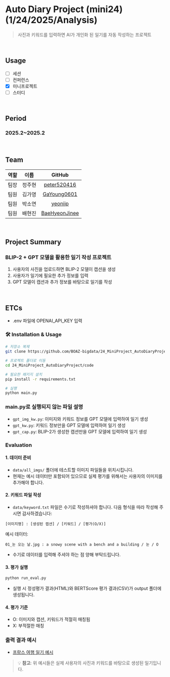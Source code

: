 # Auto Diary Project (mini24) (1/24/2025/Analysis)
> 사진과 키워드를 입력하면 AI가 개인화 된 일기를 자동 작성하는 프로젝트

</br>

## Usage
- [ ] 세션
- [ ] 컨퍼런스
- [X] 미니프로젝트
- [ ] 스터디

<br/>

## Period
### 2025.2~2025.2

<br/>

## Team
| 역할 | 이름 | GitHub |
|:---:|:---:|:---:|
| 팀장 | 정주현 | [peter520416](https://github.com/peter520416) |
| 팀원 | 김가영 | [GaYoung0601](https://github.com/GaYoung0601/) |
| 팀원 | 박소연 | [yeoniip](https://github.com/yeoniip/) |
| 팀원 | 배현진 | [BaeHyeonJinee](https://github.com/BaeHyeonJinee/) |


<br/>

## Project Summary
### BLIP-2 + GPT 모델을 활용한 일기 작성 프로젝트
1. 사용자의 사진을 업로드하면 BLIP-2 모델이 캡션을 생성
2. 사용자가 일기에 필요한 추가 정보를 입력
3. GPT 모델이 캡션과 추가 정보를 바탕으로 일기를 작성

<br/>

## ETCs
- .env 파일에 OPENAI_API_KEY 입력

### 🛠 Installation & Usage
```bash
# 저장소 복제
git clone https://github.com/BOAZ-bigdata/24_MiniProject_AutoDiaryProject.git

# 프로젝트 폴더로 이동
cd 24_MiniProject_AutoDiaryProject/code

# 필요한 패키지 설치
pip install -r requirements.txt

# 실행
python main.py
```

### main.py로 실행되지 않는 파일 설명
- `gpt_img_kw.py`: 이미지와 키워드 정보를 GPT 모델에 입력하여 일기 생성
- `gpt_kw.py`: 키워드 정보만을 GPT 모델에 입력하여 일기 생성
- `gpt_cap.py`: BLIP-2가 생성한 캡션만을 GPT 모델에 입력하여 일기 생성

### Evaluation
#### 1. 데이터 준비
- `data/all_imgs/` 폴더에 테스트할 이미지 파일들을 위치시킵니다.
- 현재는 예시 데이터만 포함되어 있으므로 실제 평가를 위해서는 사용자의 이미지를 추가해야 합니다.

#### 2. 키워드 파일 작성
- `data/keyword.txt` 파일은 수기로 작성하셔야 합니다. 다음 형식을 따라 작성해 주시면 감사하겠습니다:
```
[이미지명] : [생성된 캡션] / [키워드] / [평가(O/X)]
```

예시 데이터:
```
01_눈 오는 날.jpg : a snowy scene with a bench and a building / 눈 / O
```
- 수기로 데이터를 입력해 주셔야 하는 점 양해 부탁드립니다.

#### 3. 평가 실행
```bash
python run_eval.py
```
- 실행 시 정성평가 결과(HTML)와 BERTScore 평가 결과(CSV)가 output 폴더에 생성됩니다.

#### 4. 평가 기준
- O: 이미지와 캡션, 키워드가 적절히 매칭됨
- X: 부적절한 매칭

### 출력 결과 예시
- [프랑스 여행 일기 예시](outputs/(BLIP+GPT)_주현_프랑스.pdf)

> 💡 **참고**: 위 예시들은 실제 사용자의 사진과 키워드를 바탕으로 생성된 일기입니다.
